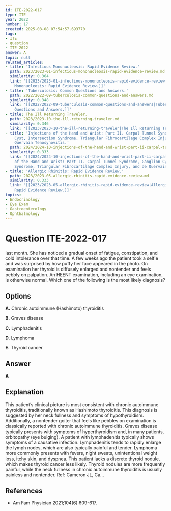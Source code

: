```yaml
---
id: ITE-2022-017
type: ITE
year: 2022
number: 17
created: 2025-08-08 07:54:57.693770
tags:
- ITE
- question
- ITE-2022
answer: A
topic: null
related_articles:
- title: 'Infectious Mononucleosis: Rapid Evidence Review.'
  path: 2023/2023-01-infectious-mononucleosis-rapid-evidence-review.md
  similarity: 0.364
  link: '[[2023/2023-01-infectious-mononucleosis-rapid-evidence-review|Infectious
    Mononucleosis: Rapid Evidence Review.]]'
- title: 'Tuberculosis: Common Questions and Answers.'
  path: 2022/2022-09-tuberculosis-common-questions-and-answers.md
  similarity: 0.348
  link: '[[2022/2022-09-tuberculosis-common-questions-and-answers|Tuberculosis: Common
    Questions and Answers.]]'
- title: The Ill Returning Traveler.
  path: 2023/2023-10-the-ill-returning-traveler.md
  similarity: 0.346
  link: '[[2023/2023-10-the-ill-returning-traveler|The Ill Returning Traveler.]]'
- title: 'Injections of the Hand and Wrist: Part II. Carpal Tunnel Syndrome, Ganglion
    Cyst, Intersection Syndrome, Triangular Fibrocartilage Complex Injury, and de
    Quervain Tenosynovitis.'
  path: 2024/2024-10-injections-of-the-hand-and-wrist-part-ii-carpal-tunnel-syndr.md
  similarity: 0.333
  link: '[[2024/2024-10-injections-of-the-hand-and-wrist-part-ii-carpal-tunnel-syndr|Injections
    of the Hand and Wrist: Part II. Carpal Tunnel Syndrome, Ganglion Cyst, Intersection
    Syndrome, Triangular Fibrocartilage Complex Injury, and de Quervain Tenosynovitis.]]'
- title: 'Allergic Rhinitis: Rapid Evidence Review.'
  path: 2023/2023-05-allergic-rhinitis-rapid-evidence-review.md
  similarity: 0.333
  link: '[[2023/2023-05-allergic-rhinitis-rapid-evidence-review|Allergic Rhinitis:
    Rapid Evidence Review.]]'
topics:
- Endocrinology
- Eye Exam
- Gastroenterology
- Ophthalmology
---
```


# Question ITE-2022-017

last month. She has noticed a gradual onset of fatigue, constipation, and cold intolerance over that time. A few weeks ago the patient took a selfie and was surprised by how puffy her face appeared in the photo. On examination her thyroid is diffusely enlarged and nontender and feels pebbly on palpation. An HEENT examination, including an eye examination, is otherwise normal. Which one of the following is the most likely diagnosis?

## Options

**A.** Chronic autoimmune (Hashimoto) thyroiditis

**B.** Graves disease

**C.** Lymphadenitis

**D.** Lymphoma

**E.** Thyroid cancer

## Answer

**A**

## Explanation

This patient’s clinical picture is most consistent with chronic autoimmune thyroiditis, traditionally known
as Hashimoto thyroiditis. This diagnosis is suggested by her neck fullness and symptoms of
hypothyroidism. Additionally, a nontender goiter that feels like pebbles on examination is classically
reported with chronic autoimmune thyroiditis.
Graves disease typically presents with symptoms of hyperthyroidism and, in many patients, orbitopathy
(eye bulging). A patient with lymphadenitis typically shows symptoms of a causative infection.
Lymphadenitis tends to rapidly enlarge the lymph nodes, which are also typically painful and tender.
Lymphoma more commonly presents with fevers, night sweats, unintentional weight loss, itchy skin, and
dyspnea.
This patient lacks a discrete thyroid nodule, which makes thyroid cancer less likely. Thyroid nodules are
more frequently painful, while the neck fullness in chronic autoimmune thyroiditis is usually painless and
nontender.
Ref: Cameron JL, Ca...

## References

- Am Fam Physician  2021;104(6):609-617.
